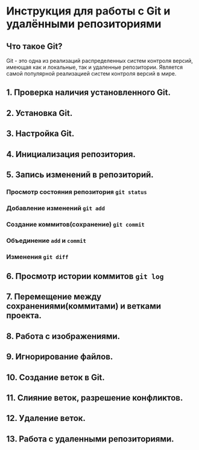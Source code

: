 # Инструкция для работы с Git и удалёнными репозиториями

## Что такое Git?
Git - это одна из реализаций распределенных систем контроля версий, имеющая как и локальные, так и удаленные репозитории. Является самой популярной реализацией систем контроля версий в мире.

## 1. Проверка наличия установленного Git.

## 2. Установка Git.

## 3. Настройка Git.

## 4. Инициализация репозитория.

## 5. Запись изменений в репозиторий.

### Просмотр состояния репозитория `git status`

### Добавление изменений `git add`

### Создание коммитов(сохранение) `git commit`

### Объединение `add` и `commit`

### Изменения `git diff`

## 6. Просмотр истории коммитов `git log`

## 7. Перемещение между сохранениями(коммитами) и ветками проекта.

## 8. Работа с изображениями.

## 9. Игнорирование файлов.

## 10. Создание веток в Git.

## 11. Слияние веток, разрешение конфликтов.

## 12. Удаление веток.

## 13. Работа с удаленными репозиториями.






